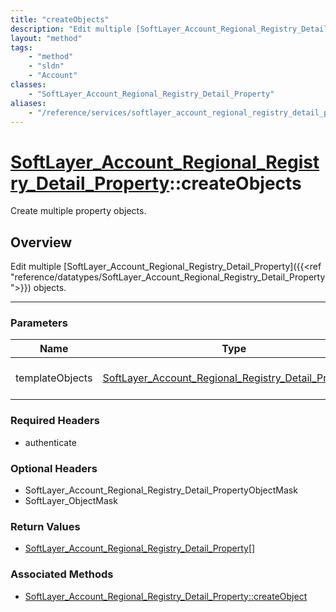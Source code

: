 ```yaml
---
title: "createObjects"
description: "Edit multiple [SoftLayer_Account_Regional_Registry_Detail_Property]({{<ref 'reference/datatypes/SoftLayer_Account_Region... "
layout: "method"
tags:
    - "method"
    - "sldn"
    - "Account"
classes:
    - "SoftLayer_Account_Regional_Registry_Detail_Property"
aliases:
    - "/reference/services/softlayer_account_regional_registry_detail_property/createObjects"
---
```

# [SoftLayer_Account_Regional_Registry_Detail_Property](/reference/services/SoftLayer_Account_Regional_Registry_Detail_Property)::createObjects


Create multiple property objects.


## Overview 
Edit multiple [SoftLayer_Account_Regional_Registry_Detail_Property]({{<ref "reference/datatypes/SoftLayer_Account_Regional_Registry_Detail_Property">}}) objects. 

-----

### Parameters 
|Name | Type | Description |
| --- | --- | --- |
|templateObjects| <a href='/reference/datatypes/SoftLayer_Account_Regional_Registry_Detail_Property'>SoftLayer_Account_Regional_Registry_Detail_Property[] </a>| An array of SoftLayer_Account_Regional_Registry_Detail_Property objects that you wish to create.|


### Required Headers
* authenticate


### Optional Headers
* SoftLayer_Account_Regional_Registry_Detail_PropertyObjectMask
* SoftLayer_ObjectMask

### Return Values
* <a href='/reference/datatypes/SoftLayer_Account_Regional_Registry_Detail_Property'>SoftLayer_Account_Regional_Registry_Detail_Property[] </a>


### Associated Methods

*  [SoftLayer_Account_Regional_Registry_Detail_Property::createObject](/reference/services/SoftLayer_Account_Regional_Registry_Detail_Property/createObject )




